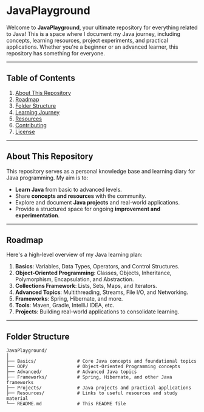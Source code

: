 # JavaPlayground

Welcome to **JavaPlayground**, your ultimate repository for everything related to Java! This is a space where I document my Java journey, including concepts, learning resources, project experiments, and practical applications. Whether you're a beginner or an advanced learner, this repository has something for everyone.

---

## Table of Contents

1. [About This Repository](#about-this-repository)
2. [Roadmap](#roadmap)
3. [Folder Structure](#folder-structure)
4. [Learning Journey](#learning-journey)
5. [Resources](#resources)
6. [Contributing](#contributing)
7. [License](#license)

---

## About This Repository

This repository serves as a personal knowledge base and learning diary for Java programming. My aim is to:
- **Learn Java** from basic to advanced levels.
- Share **concepts and resources** with the community.
- Explore and document **Java projects** and real-world applications.
- Provide a structured space for ongoing **improvement and experimentation**.

---

## Roadmap

Here's a high-level overview of my Java learning plan:

1. **Basics**: Variables, Data Types, Operators, and Control Structures.
2. **Object-Oriented Programming**: Classes, Objects, Inheritance, Polymorphism, Encapsulation, and Abstraction.
3. **Collections Framework**: Lists, Sets, Maps, and Iterators.
4. **Advanced Topics**: Multithreading, Streams, File I/O, and Networking.
5. **Frameworks**: Spring, Hibernate, and more.
6. **Tools**: Maven, Gradle, IntelliJ IDEA, etc.
7. **Projects**: Building real-world applications to consolidate learning.

---

## Folder Structure

```plaintext
JavaPlayground/
│
├── Basics/               # Core Java concepts and foundational topics
├── OOP/                  # Object-Oriented Programming concepts
├── Advanced/             # Advanced Java topics
├── Frameworks/           # Spring, Hibernate, and other Java frameworks
├── Projects/             # Java projects and practical applications
├── Resources/            # Links to useful resources and study material
└── README.md             # This README file

